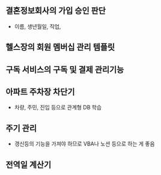 ## 결혼정보회사의 가입 승인 판단

- 이름, 생년월일, 직업, 

## 헬스장의 회원 멤버십 관리 템플릿

## 구독 서비스의 구독 및 결제 관리기능

## 아파트 주차장 차단기

- 차량, 주민, 진입 등으로 관계형 DB 학습

## 주기 관리

- 갱신등의 기능을 가져야 하므로 VBA나 노션 등으로 하는 게 좋음

## 전역일 계산기